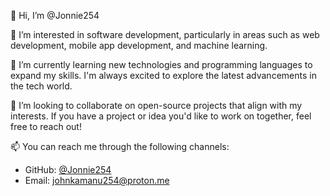 👋 Hi, I’m @Jonnie254

👀 I’m interested in software development, particularly in areas such as web development, mobile app development, and machine learning.

🌱 I’m currently learning new technologies and programming languages to expand my skills. I'm always excited to explore the latest advancements in the tech world.

💞️ I’m looking to collaborate on open-source projects that align with my interests. If you have a project or idea you'd like to work on together, feel free to reach out!

📫 You can reach me through the following channels:
   - GitHub: [@Jonnie254](https://github.com/Jonnie254)
   - Email: [johnkamanu254@proton.me](mailto:johnkamanu254@proton.me)

<!---
Jonnie254/Jonnie254 is a ✨ special ✨ repository because its `README.md` (this file) appears on your GitHub profile.
You can click the Preview link to take a look at your changes.
--->
